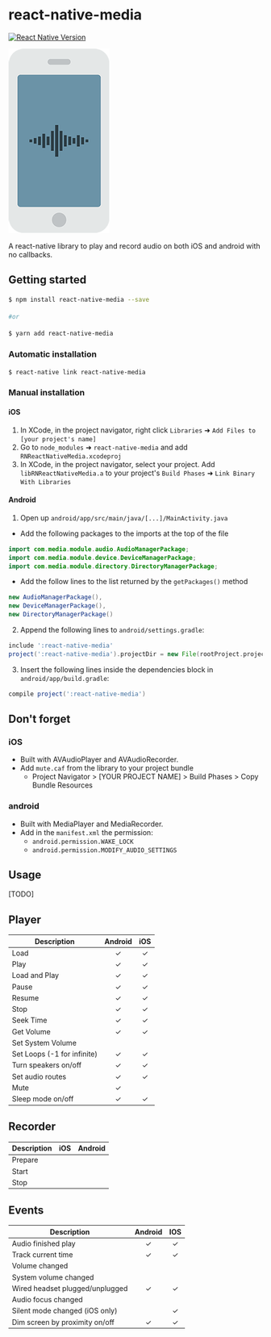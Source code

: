 
# react-native-media

[![React Native Version](https://img.shields.io/badge/react--native-latest-blue.svg?style=flat-square)](http://facebook.github.io/react-native/releases)

![Logo](logo.png)

A react-native library to play and record audio on both iOS and android with no callbacks.

## Getting started
```bash
$ npm install react-native-media --save

#or

$ yarn add react-native-media
```

### Automatic installation

`$ react-native link react-native-media`

### Manual installation

#### iOS

1. In XCode, in the project navigator, right click `Libraries` ➜ `Add Files to [your project's name]`
2. Go to `node_modules` ➜ `react-native-media` and add `RNReactNativeMedia.xcodeproj`
3. In XCode, in the project navigator, select your project. Add `libRNReactNativeMedia.a` to your project's `Build Phases` ➜ `Link Binary With Libraries`

#### Android

1. Open up `android/app/src/main/java/[...]/MainActivity.java`
  - Add the following packages to the imports at the top of the file
```java
import com.media.module.audio.AudioManagerPackage;
import com.media.module.device.DeviceManagerPackage;
import com.media.module.directory.DirectoryManagerPackage;
```
  - Add the follow lines to the list returned by the `getPackages()` method
```java
new AudioManagerPackage(),
new DeviceManagerPackage(),
new DirectoryManagerPackage()
```
2. Append the following lines to `android/settings.gradle`:
```groovy
include ':react-native-media'
project(':react-native-media').projectDir = new File(rootProject.projectDir, '../node_modules/react-native-media/android')
```
3. Insert the following lines inside the dependencies block in `android/app/build.gradle`:
```groovy
compile project(':react-native-media')
```
## Don't forget

### iOS

* Built with AVAudioPlayer and AVAudioRecorder.
* Add `mute.caf` from the library to your project bundle
    * Project Navigator > [YOUR PROJECT NAME] > Build Phases > Copy Bundle Resources

### android

* Built with MediaPlayer and MediaRecorder.
* Add in the `manifest.xml` the permission:
    * `android.permission.WAKE_LOCK`
    * `android.permission.MODIFY_AUDIO_SETTINGS`

## Usage

[TODO]

## Player

|Description|Android|iOS
---|:---:|:---:
|Load|✓|✓
|Play|✓|✓
|Load and Play|✓|✓
|Pause|✓|✓
|Resume|✓|✓
|Stop|✓|✓
|Seek Time|✓|✓
|Get Volume|✓|✓
|Set System Volume|
|Set Loops (-1 for infinite)|✓|✓
|Turn speakers on/off|✓|✓
|Set audio routes|✓|✓
|Mute|✓|
|Sleep mode on/off|✓|✓

## Recorder
<!-- 
Parameters to set 
> Bitrate, SampleRate, Channels, AudioQuality, AudioEncoding, Encoder
-->
Description| iOS | Android
---|:---:|:---:
|Prepare|||
|Start|||
|Stop|||


## Events
Description|Android|IOS
---|:---:|:---:
|Audio finished play|✓|✓
|Track current time|✓|✓
|Volume changed
|System volume changed
|Wired headset plugged/unplugged|✓|✓
|Audio focus changed
|Silent mode changed (iOS only)| |✓
|Dim screen by proximity on/off|✓|✓
